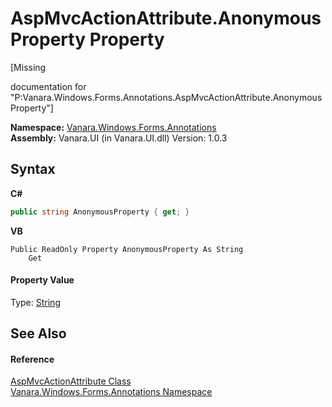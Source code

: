 # AspMvcActionAttribute.AnonymousProperty Property 
 

\[Missing <summary> documentation for "P:Vanara.Windows.Forms.Annotations.AspMvcActionAttribute.AnonymousProperty"\]

**Namespace:**&nbsp;<a href="600255aa-5477-7018-00f3-14fce5adebc9">Vanara.Windows.Forms.Annotations</a><br />**Assembly:**&nbsp;Vanara.UI (in Vanara.UI.dll) Version: 1.0.3

## Syntax

**C#**<br />
``` C#
public string AnonymousProperty { get; }
```

**VB**<br />
``` VB
Public ReadOnly Property AnonymousProperty As String
	Get
```


#### Property Value
Type: <a href="http://msdn2.microsoft.com/en-us/library/s1wwdcbf" target="_blank">String</a>

## See Also


#### Reference
<a href="bc367104-446f-cd57-ea58-d8d408711066">AspMvcActionAttribute Class</a><br /><a href="600255aa-5477-7018-00f3-14fce5adebc9">Vanara.Windows.Forms.Annotations Namespace</a><br />